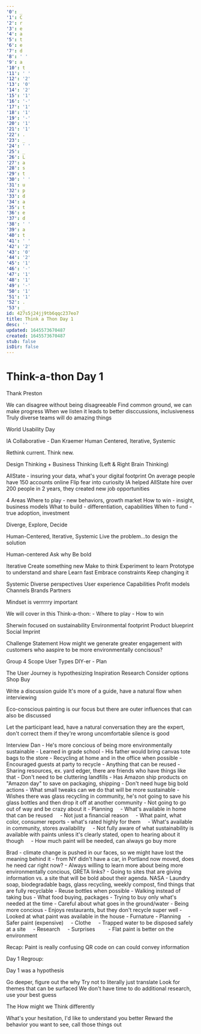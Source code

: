 ```yaml
---
'0': _
'1': C
'2': r
'3': e
'4': a
'5': t
'6': e
'7': d
'8': ' '
'9': a
'10': t
'11': ' '
'12': '2'
'13': '0'
'14': '2'
'15': '1'
'16': '-'
'17': '1'
'18': '1'
'19': '-'
'20': '1'
'21': '1'
'22': .
'23': _
'24': ' '
'25': _
'26': L
'27': a
'28': s
'29': t
'30': ' '
'31': u
'32': p
'33': d
'34': a
'35': t
'36': e
'37': d
'38': ' '
'39': a
'40': t
'41': ' '
'42': '2'
'43': '0'
'44': '2'
'45': '1'
'46': '-'
'47': '1'
'48': '1'
'49': '-'
'50': '1'
'51': '1'
'52': .
'53': _
id: 427s5j24jj9tb6qqc237eo7
title: Think a Thon Day 1
desc: ''
updated: 1645573670487
created: 1645573670487
stub: false
isDir: false
---
```


# Think-a-thon Day 1


Thank Preston

We can disagree without being disagreeable
Find common ground, we can make progress
When we listen it leads to better disccussions, inclusiveness
Truly diverse teams will do amazing things

World Usability Day

IA Collaborative - Dan Kraemer
Human Centered, Iterative, Systemic

Rethink current. Think new.

Design Thinking + Business Thinking (Left & Right Brain Thinking)

AllState - insuring your data, what's your digital footprint
On average people have 150 accounts online
Flip fear into curiosity
IA helped AllState hire over 200 people in 2 years, they created new job opportunities

4 Areas
Where to play - new behaviors, growth market
How to win - insight, business models
What to build - differentiation, capabilities
When to fund - true adoption, investment

Diverge, Explore, Decide

Human-Centered, Iterative, Systemic
Live the problem...to design the solution

Human-centered
Ask why
Be bold

Iterative
Create something new
Make to think
Experiment to learn
Prototype to understand and share
Learn fast
Embrace constraints
Keep changing it

Systemic
Diverse perspectives
User experience
Capabilities
Profit models
Channels
Brands
Partners

Mindset is verrrrry important

We will cover in this Think-a-thon:
\- Where to play
\- How to win

Sherwin focused on sustainability
Environmental footprint
Product blueprint
Social Imprint

Challenge Statement
How might we generate greater engagement with customers who aaspire to be more environmentally concisous?

Group 4
Scope
User Types
DIY-er - Plan

The User Journey is hypothesizing
Inspiration
Research
Consider options
Shop
Buy

Write a discussion guide
It's more of a guide, have a natural flow when interviewing

Eco-conscious painting is our focus but there are outer influences that can also be discussed

Let the participant lead, have a natural conversation
they are the expert, don't correct them if they're wrong
uncomfortable silence is good

Interview
Dan
\- He's more concious of being more environmentally sustainable
\- Learned in grade school
\- His father would bring canvas tote bags to the store
\- Recycling at home and in the office when possible
\- Encouraged guests at party to recycle
\- Anything that can be reused
\- Sharing resources, ex. yard edger, there are friends who have things like that
\- Don't need to be cluttering landfills
\- Has Amazon ship products on "Amazon day" to save on packaging, shipping
\- Don't need huge big bold actions
\- What small tweaks can we do that will be more sustainable
\- Wishes there was glass recycling in community, he's not going to save his glass bottles and then drop it off at another community
\- Not going to go out of way and be crazy about it
\- Planning
    - What's available in home that can be reused
    - Not just a financial reason
    - What paint, what color, consumer reports - what's rated highly for them
    - What's available in community, stores availability
    - Not fully aware of what sustainability is available with paints unless it's clearly stated, open to hearing about it though
    - How much paint will be needed, can always go buy more

Brad
\- climate change is pushed in our faces, so we might have lost the meaning behind it
\- from NY didn't have a car, in Portland now moved, does he need car right now?
\- Always willing to learn more about being more environmentally concious, GRETA links?
\- Going to sites that are giving information vs. a site that will be bold about their agenda. NASA
\- Laundry soap, biodegradable bags, glass recycling, weekly compost, find things that are fully recyclable
\- Reuse bottles when possible
\- Walking instead of taking bus
\- What food buying, packages
\- Trying to buy only what's needed at the time
\- Careful about what goes in the ground/water
\- Being more concious
\- Enjoys restaurants, but they don't recycle super well
\- Looked at what paint was available in the house
\- Furnature
\- Planning
    - Safer paint (expensive)
    - Clothe
    - Trapped water to be disposed safely at a site
    - Research
    - Surprises
        - Flat paint is better on the environment

Recap:
Paint is really confusing
QR code on can could convey information

Day 1 Regroup:

Day 1 was a hypothesis

Go deeper, figure out the why
Try not to literally just translate
Look for themes that can be surfaced
We don't have time to do additional research, use your best guess

The How might we
Think differently

What's your hesitation, I'd like to understand you better
Reward the behavior you want to see, call those things out


